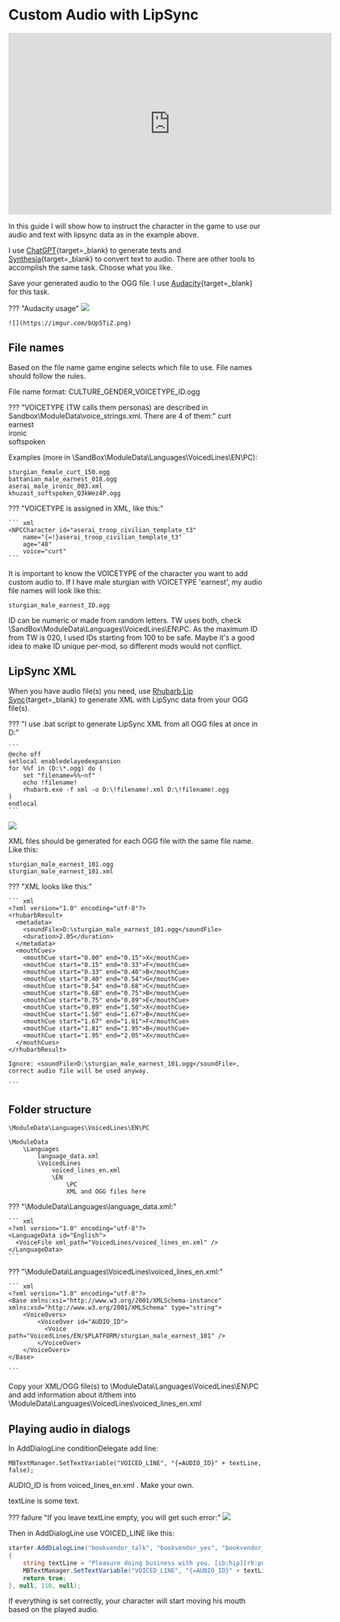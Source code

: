 # Custom Audio with LipSync

<center>
    <iframe width="640" height="360" src="https://www.youtube.com/embed/_9AY7dHWI9o" frameborder="0" allowfullscreen></iframe>
</center>


In this guide I will show how to instruct the character in the game to use our audio and text with lipsync data as in the example above.

I use [ChatGPT](https://chat.openai.com){target=_blank} to generate texts and [Synthesia](https://app.synthesia.io/){target=_blank} to convert text to audio. There are other tools to accomplish the same task. Choose what you like.


Save your generated audio to the OGG file. I use [Audacity](https://www.audacityteam.org/){target=_blank} for this task.


??? "Audacity usage"
    ![](https://imgur.com/ajka2ev.png)

    ![](https://imgur.com/bUp5TiZ.png)


## File names


Based on the file name game engine selects which file to use. File names should follow the rules. 

File name format: CULTURE_GENDER_VOICETYPE_ID.ogg

??? "VOICETYPE (TW calls them personas) are described in Sandbox\ModuleData\voice_strings.xml. There are 4 of them:"
    curt<br>
    earnest<br>
    ironic<br>
    softspoken


Examples (more in \SandBox\ModuleData\Languages\VoicedLines\EN\PC):

    sturgian_female_curt_150.ogg
    battanian_male_earnest_018.ogg
    aserai_male_ironic_003.xml
    khuzait_softspoken_Q3kWez4P.ogg


??? "VOICETYPE is assigned in XML, like this:"

    ``` xml
    <NPCCharacter id="aserai_troop_civilian_template_t3"
        name="{=!}aserai_troop_civilian_template_t3"
        age="48"
        voice="curt"
    ```

It is important to know the VOICETYPE of the character you want to add custom audio to. If I have male sturgian with VOICETYPE 'earnest', my audio file names will look like this:

    sturgian_male_earnest_ID.ogg

ID can be numeric or made from random letters. TW uses both, check \SandBox\ModuleData\Languages\VoicedLines\EN\PC. As the maximum ID from TW is 020, I used IDs starting from 100 to be safe. Maybe it's a good idea to make ID unique per-mod, so different mods would not conflict.


## LipSync XML

When you have audio file(s) you need, use [Rhubarb Lip Sync](https://github.com/DanielSWolf/rhubarb-lip-sync){target=_blank} to generate XML with LipSync data from your OGG file(s).

??? "I use .bat script to generate LipSync XML from all OGG files at once in D:"

    ```
    @echo off
    setlocal enabledelayedexpansion
    for %%f in (D:\*.ogg) do (
        set "filename=%%~nf"
        echo !filename!
        rhubarb.exe -f xml -o D:\!filename!.xml D:\!filename!.ogg
    )
    endlocal
    ```

![](https://imgur.com/ztfpJ1n.png)

XML files should be generated for each OGG file with the same file name. Like this:

    sturgian_male_earnest_101.ogg
    sturgian_male_earnest_101.xml

??? "XML looks like this:"

    ``` xml
    <?xml version="1.0" encoding="utf-8"?>
    <rhubarbResult>
      <metadata>
        <soundFile>D:\sturgian_male_earnest_101.ogg</soundFile>
        <duration>2.05</duration>
      </metadata>
      <mouthCues>
        <mouthCue start="0.00" end="0.15">X</mouthCue>
        <mouthCue start="0.15" end="0.33">F</mouthCue>
        <mouthCue start="0.33" end="0.40">B</mouthCue>
        <mouthCue start="0.40" end="0.54">G</mouthCue>
        <mouthCue start="0.54" end="0.68">C</mouthCue>
        <mouthCue start="0.68" end="0.75">B</mouthCue>
        <mouthCue start="0.75" end="0.89">E</mouthCue>
        <mouthCue start="0.89" end="1.50">X</mouthCue>
        <mouthCue start="1.50" end="1.67">B</mouthCue>
        <mouthCue start="1.67" end="1.81">F</mouthCue>
        <mouthCue start="1.81" end="1.95">B</mouthCue>
        <mouthCue start="1.95" end="2.05">X</mouthCue>
      </mouthCues>
    </rhubarbResult>

    Ignore: <soundFile>D:\sturgian_male_earnest_101.ogg</soundFile>, correct audio file will be used anyway.

    ```

## Folder structure

    \ModuleData\Languages\VoicedLines\EN\PC

    \ModuleData
        \Languages
            language_data.xml
            \VoicedLines
                voiced_lines_en.xml
                \EN
                    \PC
                    XML and OGG files here




??? "\ModuleData\Languages\language_data.xml:"

    ``` xml
    <?xml version="1.0" encoding="utf-8"?>
    <LanguageData id="English">
      <VoiceFile xml_path="VoicedLines/voiced_lines_en.xml" />
    </LanguageData>
    ```

??? "\ModuleData\Languages\VoicedLines\voiced_lines_en.xml:"

    ``` xml
    <?xml version="1.0" encoding="utf-8"?>
    <Base xmlns:xsi="http://www.w3.org/2001/XMLSchema-instance" xmlns:xsd="http://www.w3.org/2001/XMLSchema" type="string">
        <VoiceOvers>
            <VoiceOver id="AUDIO_ID">
              <Voice path="VoicedLines/EN/$PLATFORM/sturgian_male_earnest_101" />
            </VoiceOver>
        </VoiceOvers>
    </Base>

    ```


Copy your XML/OGG file(s) to \ModuleData\Languages\VoicedLines\EN\PC and add information about it/them into \ModuleData\Languages\VoicedLines\voiced_lines_en.xml



## Playing audio in dialogs


In AddDialogLine conditionDelegate add line:

    MBTextManager.SetTextVariable("VOICED_LINE", "{=AUDIO_ID}" + textLine, false);

AUDIO_ID is from voiced_lines_en.xml <VoiceOver id="AUDIO_ID">. Make your own.

textLine is some text.

??? failure "If you leave textLine empty, you will get such error:"
    ![](https://imgur.com/zvLoWia.png)


Then in AddDialogLine use VOICED_LINE like this:

``` cs
starter.AddDialogLine("bookvendor_talk", "bookvendor_yes", "bookvendor_yes_resp", "{=!}{VOICED_LINE}", () =>
{
    string textLine = "Pleasure doing business with you. [ib:hip][rb:positive][rf:happy]";
    MBTextManager.SetTextVariable("VOICED_LINE", "{=AUDIO_ID}" + textLine, false);
    return true;
}, null, 110, null);
```

If everything is set correctly, your character will start moving his mouth based on the played audio.

<br><br><br>
